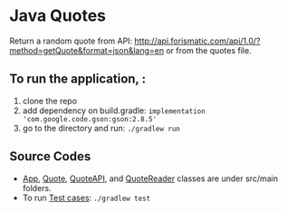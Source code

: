 # Java Quotes
Return a random quote from API: http://api.forismatic.com/api/1.0/?method=getQuote&format=json&lang=en or from the quotes file.

## To run the application, :
1. clone the repo
2. add dependency on build.gradle: `implementation 'com.google.code.gson:gson:2.8.5'`
3. go to the directory and run: `./gradlew run`

## Source Codes
* [App](https://github.com/joriefernandez/java-quotes/blob/master/javaquotes/src/main/java/javaquotes/App.java), [Quote](https://github.com/joriefernandez/java-quotes/blob/master/javaquotes/src/main/java/javaquotes/Quote.java), [QuoteAPI](https://github.com/joriefernandez/quotes/blob/master/javaquotes/src/main/java/javaquotes/QuoteAPI.java), and [QuoteReader](https://github.com/joriefernandez/java-quotes/blob/master/javaquotes/src/main/java/javaquotes/QuoteReader.java) classes are under src/main folders.
* To run [Test cases](https://github.com/joriefernandez/java-quotes/tree/master/javaquotes/src/test/java/javaquotes): `./gradlew test`

